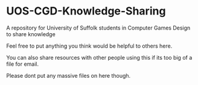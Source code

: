 # UOS-CGD-Knowledge-Sharing
A repository for University of Suffolk students in Computer Games Design to share knowledge

Feel free to put anything you think would be helpful to others here.

You can also share resources with other people using this if its too big of a file for email.

Please dont put any massive files on here though.
